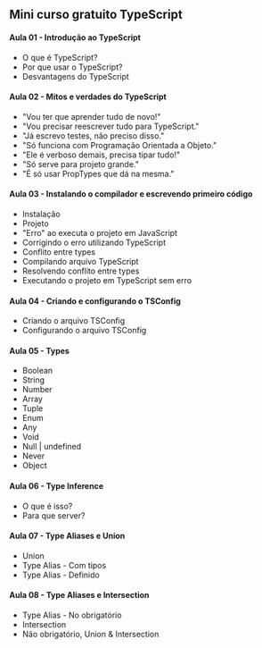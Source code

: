 <h2>Mini curso gratuito TypeScript</h2>

<h4>Aula 01 - Introdução ao TypeScript</h4>
<ul>
  <li>O que é TypeScript?</li>
  <li>Por que usar o TypeScript?</li>
  <li>Desvantagens do TypeScript</li>
 </ul>

<h4>Aula 02 - Mitos e verdades do TypeScript</h4>
<ul>
  <li>"Vou ter que aprender tudo de novo!"</li>
  <li>"Vou precisar reescrever tudo para TypeScript."</li>
  <li>"Já escrevo testes, não preciso disso."</li>
  <li>"Só funciona com Programação Orientada a Objeto."</li>
  <li>"Ele é verboso demais, precisa tipar tudo!"</li>
  <li>"Só serve para projeto grande."</li>
  <li>"É só usar PropTypes que dá na mesma."</li>
 </ul>
  
  <h4>Aula 03 - Instalando o compilador e escrevendo primeiro código</h4>
  <ul>
    <li>Instalação</li>
    <li>Projeto</li>
    <li>"Erro" ao executa o projeto em JavaScript</li>
    <li>Corrigindo o erro utilizando TypeScript</li>
    <li>Conflito entre types </li>
    <li>Compilando arquivo TypeScript</li>
    <li>Resolvendo conflito entre types</li>
    <li>Executando o projeto em TypeScript sem erro</li>
  </ul>
  
  <h4>Aula 04 -  Criando e configurando o TSConfig</h4>
  <ul>
    <li>Criando o arquivo TSConfig</li>
    <li>Configurando o arquivo TSConfig</li>
  </ul>
  
  <h4>Aula 05 - Types</h4>
  <ul>
  <li>Boolean</li>
  <li>String</li>
  <li>Number</li>
  <li>Array</li>
  <li>Tuple</li>
  <li>Enum</li>
  <li>Any</li>
  <li>Void</li>
  <li>Null | undefined</li>
  <li>Never</li>
  <li>Object</li>
  </ul>
  
  <h4>Aula 06 - Type Inference</h4>
  <ul>
  <li>O que é isso?</li>
  <li>Para que server?</li>
  </ul>
  
  <h4>Aula 07 - Type Aliases e Union</h4>
  <ul>
  <li>Union</li>
  <li>Type Alias - Com tipos</li>
  <li>Type Alias - Definido</li>
  </ul>
  
  <h4>Aula 08 - Type Aliases e Intersection</h4>
  <ul>
  <li>Type Alias - No obrigatório</li>
  <li>Intersection</li>
  <li>Não obrigatório, Union & Intersection</li>
  </ul>
                                        
